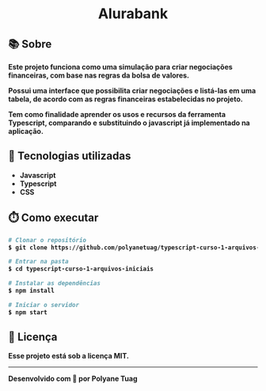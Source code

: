 <div align="center" justify-content="space-between">
  <h1><b>Alurabank<b></h1>
</div>

<!-- <div align="center">
    <img width= '800' src="" /> 
</div> -->

## 📚 Sobre
Este projeto funciona como uma simulação para criar negociações financeiras, com base nas regras da bolsa de valores.

Possui uma interface que possibilita criar negociações e listá-las em uma tabela, de acordo com as regras financeiras estabelecidas no projeto.

Tem como finalidade aprender os usos e recursos da ferramenta Typescript, comparando e substituindo o javascript já implementado na aplicação.

## 🚀 Tecnologias utilizadas
- Javascript
- Typescript
- CSS

## ⏱️ Como executar

```bash
# Clonar o repositório
$ git clone https://github.com/polyanetuag/typescript-curso-1-arquivos-iniciais.git

# Entrar na pasta
$ cd typescript-curso-1-arquivos-iniciais

# Instalar as dependências
$ npm install

# Iniciar o servidor
$ npm start
```

## 📝 Licença

Esse projeto está sob a licença MIT.

---

Desenvolvido com 💜 por Polyane Tuag

